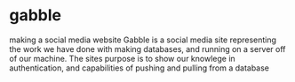 # gabble
making a social media website
Gabble is a social media site representing the work we have done with making databases, and running on a server off of our machine.
The sites purpose is to show our knowlege in authentication, and capabilities of pushing and pulling from a database
